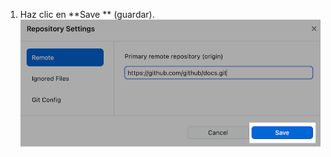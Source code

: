 1. Haz clic en **Save ** (guardar). ![El botón Save (Guardar)](/assets/images/help/desktop/repository-settings-save.png)
